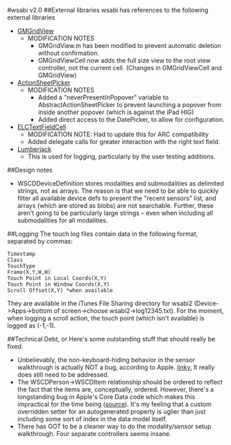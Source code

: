 
#wsabi v2.0
##External libraries
wsabi has references to the following external libraries  

* [GMGridView](https://github.com/gmoledina/GMGridView)  
	* MODIFICATION NOTES
        * GMGridView.m has been modified to prevent automatic deletion without confirmation.
        * GMGridViewCell now adds the full size view to the root view controller, not the current cell. (Changes in GMGridViewCell and GMGridView)
* [ActionSheetPicker](FillThis)
    * MODIFICATION NOTES
        * Added a "neverPresentInPopover" variable to AbstractActionSheetPicker to prevent launching a popover from inside another popover (which is against the iPad HIG)
        * Added direct access to the DatePicker, to allow for configuration.
* [ELCTextFieldCell](https://github.com/elc/ELCTextFieldCell)
    * MODIFICATION NOTE: Had to update this for ARC compatibility
	* Added delegate calls for greater interaction with the right text field.
* [Lumberjack](https://github.com/robbiehanson/CocoaLumberjack)
	* This is used for logging, particularly by the user testing additions.

##Design notes
* WSCDDeviceDefinition stores modalities and submodalities as delimited strings, not as arrays. The reason is that we need to be able to quickly filter all available device defs to present the "recent sensors" list, and arrays (which are stored as blobs) are not searchable. Further, these aren't going to be particularly large strings – even when including all submodalities for all modalities.
 
##Logging
The touch log files contain data in the following format, separated by commas:  
	
	Timestamp
	Class
	TouchType
	Frame(X,Y,W,H)
	Touch Point in Local Coords(X,Y)
	Touch Point in Window Coords(X,Y)
	Scroll Offset(X,Y) *when available

They are available in the iTunes File Sharing directory for wsabi2 (Device->Apps->bottom of screen->choose wsabi2->log12345.txt). For the moment, when logging a scroll action, the touch point (which isn't available) is logged as (-1,-1).

##Technical Debt, or Here's some outstanding stuff that should really be fixed.  
* Unbelievably, the non-keyboard-hiding behavior in the sensor walkthrough is actually NOT a bug, according to Apple. [linky.](http://stackoverflow.com/questions/8379205/uitextfields-keyboard-wont-dismiss-no-really) It really does still need to be addressed.  
* The WSCDPerson->WSCDItem relationship should be ordered to reflect the fact that the items are, conceptually, ordered. However, there's a longstanding bug in Apple's Core Data code which makes this impractical for the time being ([source](http://stackoverflow.com/questions/7385439/problems-with-nsorderedset)). It's my feeling that a custom overridden setter for an autogenerated property is uglier than just including some sort of index in the data model itself.  
* There has GOT to be a cleaner way to do the modality/sensor setup walkthrough. Four separate controllers seems insane.  
    

